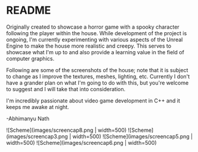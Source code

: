 # README #

Originally created to showcase a horror game with a spooky character following the player within the house. While development of the project is ongoing, I'm currently experimenting with various aspects of the Unreal Engine to make the house more realistic and creepy. This serves to showcase what I'm up to and also provide a learning value in the field of computer graphics. 

Following are some of the screenshots of the house; note that it is subject to change as I improve the textures, meshes, lighting, etc. Currently I don't have a grander plan on what I'm going to do with this, but you're welcome to suggest and I will take that into consideration. 

I'm incredibly passionate about video game development in C++ and it keeps me awake at night. 

-Abhimanyu Nath



![Scheme](images/screencap8.png | width=500)
![Scheme](images/screencap3.png | width=500)
![Scheme](images/screencap5.png | width=500)
![Scheme](images/screencap6.png | width=500)
